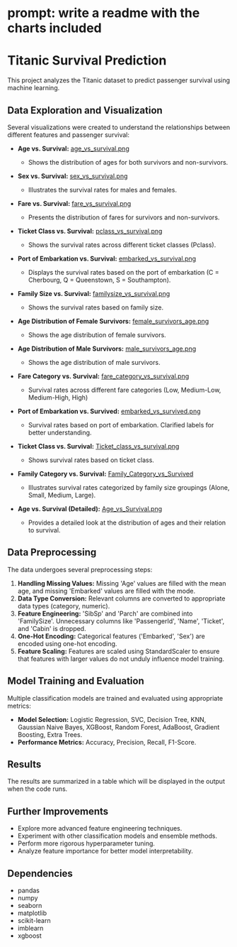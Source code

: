 # prompt: write a readme with the charts included

# Titanic Survival Prediction

This project analyzes the Titanic dataset to predict passenger survival using machine learning.

## Data Exploration and Visualization

Several visualizations were created to understand the relationships between different features and passenger survival:

* **Age vs. Survival:**  [age_vs_survival.png](age_vs_survival.png)
    * Shows the distribution of ages for both survivors and non-survivors.

* **Sex vs. Survival:** [sex_vs_survival.png](sex_vs_survival.png)
    * Illustrates the survival rates for males and females.

* **Fare vs. Survival:** [fare_vs_survival.png](fare_vs_survival.png)
    * Presents the distribution of fares for survivors and non-survivors.

* **Ticket Class vs. Survival:** [pclass_vs_survival.png](pclass_vs_survival.png)
    * Shows the survival rates across different ticket classes (Pclass).


* **Port of Embarkation vs. Survival:** [embarked_vs_survival.png](embarked_vs_survival.png)
    * Displays the survival rates based on the port of embarkation (C = Cherbourg, Q = Queenstown, S = Southampton).

* **Family Size vs. Survival:** [familysize_vs_survival.png](familysize_vs_survival.png)
    * Shows the survival rates based on family size.

* **Age Distribution of Female Survivors:** [female_survivors_age.png](female_survivors_age.png)
    * Shows the age distribution of female survivors.

* **Age Distribution of Male Survivors:** [male_survivors_age.png](male_survivors_age.png)
    * Shows the age distribution of male survivors.

* **Fare Category vs. Survival:** [fare_category_vs_survival.png](fare_category_vs_survival.png)
    * Survival rates across different fare categories (Low, Medium-Low, Medium-High, High)

* **Port of Embarkation vs. Survived:** [embarked_vs_survived.png](embarked_vs_survived.png)
    * Survival rates based on port of embarkation.  Clarified labels for better understanding.

* **Ticket Class vs. Survival:** [Ticket_class_vs_survival.png](Ticket_class_vs_survival.png)
     * Shows survival rates based on ticket class.

* **Family Category vs. Survival:**  [Family_Category_vs_Survived]()
    * Illustrates survival rates categorized by family size groupings (Alone, Small, Medium, Large).


* **Age vs. Survival (Detailed):** [Age_vs_Survival.png](Age_vs_Survival.png)
    * Provides a detailed look at the distribution of ages and their relation to survival.



## Data Preprocessing

The data undergoes several preprocessing steps:

1.  **Handling Missing Values:** Missing 'Age' values are filled with the mean age, and missing 'Embarked' values are filled with the mode.
2.  **Data Type Conversion:** Relevant columns are converted to appropriate data types (category, numeric).
3.  **Feature Engineering:** 'SibSp' and 'Parch' are combined into 'FamilySize'. Unnecessary columns like 'PassengerId', 'Name', 'Ticket', and 'Cabin' is dropped.
4.  **One-Hot Encoding:** Categorical features ('Embarked', 'Sex') are encoded using one-hot encoding.
5.  **Feature Scaling:** Features are scaled using StandardScaler to ensure that features with larger values do not unduly influence model training.

## Model Training and Evaluation


Multiple classification models are trained and evaluated using appropriate metrics:

* **Model Selection:** Logistic Regression, SVC, Decision Tree, KNN, Gaussian Naive Bayes, XGBoost, Random Forest, AdaBoost, Gradient Boosting, Extra Trees.
* **Performance Metrics:** Accuracy, Precision, Recall, F1-Score.

## Results

The results are summarized in a table which will be displayed in the output when the code runs.


## Further Improvements

* Explore more advanced feature engineering techniques.
* Experiment with other classification models and ensemble methods.
* Perform more rigorous hyperparameter tuning.
* Analyze feature importance for better model interpretability.


## Dependencies

* pandas
* numpy
* seaborn
* matplotlib
* scikit-learn
* imblearn
* xgboost
